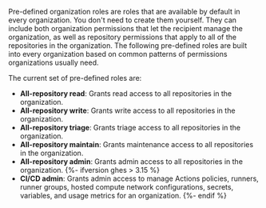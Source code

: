 Pre-defined organization roles are roles that are available by default in every organization. You don't need to create them yourself. They can include both organization permissions that let the recipient manage the organization, as well as repository permissions that apply to all of the repositories in the organization. The following pre-defined roles are built into every organization based on common patterns of permissions organizations usually need.

The current set of pre-defined roles are:

* **All-repository read**: Grants read access to all repositories in the organization.
* **All-repository write**: Grants write access to all repositories in the organization.
* **All-repository triage**: Grants triage access to all repositories in the organization.
* **All-repository maintain**: Grants maintenance access to all repositories in the organization.
* **All-repository admin**: Grants admin access to all repositories in the organization.
{%- ifversion ghes > 3.15 %}
* **CI/CD admin**: Grants admin access to manage Actions policies, runners, runner groups, hosted compute network configurations, secrets, variables, and usage metrics for an organization.
{%- endif %}
